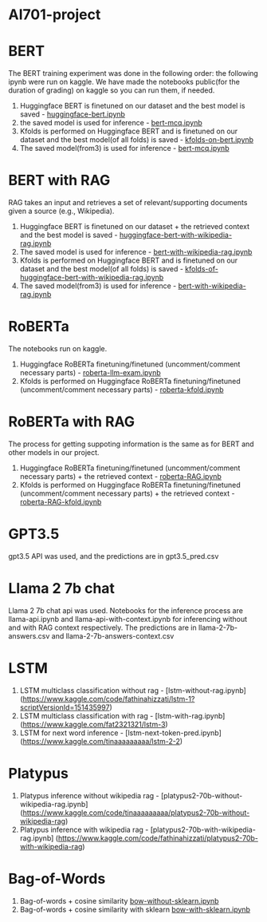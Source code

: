# AI701-project
# BERT

The BERT training experiment was done in the following order: 
the following ipynb were run on kaggle. We have made the notebooks public(for the duration of grading) on kaggle so you can run them, if needed. 
1. Huggingface BERT is finetuned on our dataset and the best model is saved - [huggingface-bert.ipynb](https://www.kaggle.com/code/noorrabih/huggingface-bert)
2. the saved model is used for inference - [bert-mcq.ipynb](https://www.kaggle.com/code/noorrabih/bert-mcq/notebook)
3. Kfolds is performed on Huggingface BERT and is finetuned on our dataset and the best model(of all folds) is saved - [kfolds-on-bert.ipynb](https://www.kaggle.com/code/noorrabih/kfolds-on-bert)
4. The saved model(from3) is used for inference - [bert-mcq.ipynb](https://www.kaggle.com/code/noorrabih/bert-mcq/notebook)

# BERT with RAG 
RAG takes an input and retrieves a set of relevant/supporting documents given a source (e.g., Wikipedia).

1. Huggingface BERT is finetuned on our dataset + the retrieved context and the best model is saved - [huggingface-bert-with-wikipedia-rag.ipynb](https://www.kaggle.com/code/noorrabih/huggingface-bert-with-wikipedia-rag)
2. The saved model is used for inference - [bert-with-wikipedia-rag.ipynb](https://www.kaggle.com/code/noorrabih/bert-with-wikipedia-rag)
3. Kfolds is performed on Huggingface BERT and is finetuned on our dataset and the best model(of all folds) is saved - [kfolds-of-huggingface-bert-with-wikipedia-rag.ipynb](https://www.kaggle.com/code/noorrabih/kfolds-of-huggingface-bert-with-wikipedia-rag)
4. The saved model(from3) is used for inference - [bert-with-wikipedia-rag.ipynb](https://www.kaggle.com/code/noorrabih/bert-with-wikipedia-rag)

# RoBERTa
The notebooks run on kaggle. 
1. Huggingface RoBERTa finetuning/finetuned (uncomment/comment necessary parts) - [roberta-llm-exam.ipynb](https://www.kaggle.com/code/sajangirova/roberta-llm-exam)
2. Kfolds is performed on Huggingface RoBERTa finetuning/finetuned (uncomment/comment necessary parts) - [roberta-kfold.ipynb](https://www.kaggle.com/sajangirova/roberta-kfold)

# RoBERTa with RAG
The process for getting suppoting information is the same as for BERT and other models in our project.
1. Huggingface RoBERTa finetuning/finetuned (uncomment/comment necessary parts) + the retrieved context - [roberta-RAG.ipynb](https://www.kaggle.com/sajangirova/roberta-rag)
2. Kfolds is performed on Huggingface RoBERTa finetuning/finetuned (uncomment/comment necessary parts) + the retrieved context - [roberta-RAG-kfold.ipynb](https://www.kaggle.com/sajangirova/roberta-rag-kfold)

# GPT3.5

gpt3.5 API was used, and the predictions are in gpt3.5_pred.csv

# Llama 2 7b chat

Llama 2 7b chat api was used. Notebooks for the inference process are llama-api.ipynb and llama-api-with-context.ipynb for inferencing without and with RAG context respectively. The predictions are in llama-2-7b-answers.csv and llama-2-7b-answers-context.csv


# LSTM

1. LSTM multiclass classification without rag - [lstm-without-rag.ipynb] (https://www.kaggle.com/code/fathinahizzati/lstm-1?scriptVersionId=151435997)
2. LSTM multiclass classification with rag - [lstm-with-rag.ipynb] (https://www.kaggle.com/fat2321321/lstm-3)
3. LSTM for next word inference - [lstm-next-token-pred.ipynb] (https://www.kaggle.com/tinaaaaaaaaa/lstm-2-2)


# Platypus
1. Platypus inference without wikipedia rag - [platypus2-70b-without-wikipedia-rag.ipynb] (https://www.kaggle.com/code/tinaaaaaaaaa/platypus2-70b-without-wikipedia-rag) 
2. Platypus inference with wikipedia rag - [platypus2-70b-with-wikipedia-rag.ipynb] (https://www.kaggle.com/code/fathinahizzati/platypus2-70b-with-wikipedia-rag)

# Bag-of-Words

1. Bag-of-words + cosine similarity [bow-without-sklearn.ipynb](https://www.kaggle.com/code/fathinahizzati/bow-tfidf-2-new?scriptVersionId=149455334 )
2. Bag-of-words + cosine similarity with sklearn [bow-with-sklearn.ipynb](https://www.kaggle.com/code/fathinahizzati/bow-tfidf-2-new?scriptVersionId=149600051)
